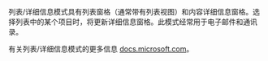 ﻿列表/详细信息模式具有列表窗格（通常带有列表视图）和内容详细信息窗格。选择列表中的某个项目时，将更新详细信息窗格。此模式经常用于电子邮件和通讯录。

有关列表/详细信息模式的更多信息 [docs.microsoft.com](https://docs.microsoft.com/windows/uwp/design/controls-and-patterns/list-details)。